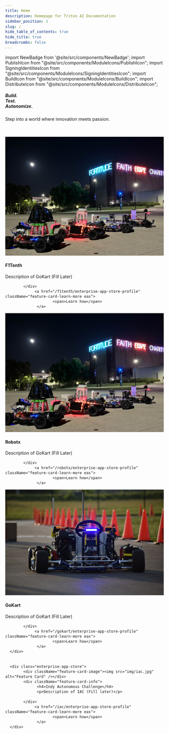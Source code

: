 ```yaml
---
title: Home
description: Homepage for Triton AI Documentation
sidebar_position: 1
slug: /
hide_table_of_contents: true
hide_title: true
breadcrumbs: false
---
```


import NewBadge from '@site/src/components/NewBadge';
import PublishIcon from "@site/src/components/ModuleIcons/PublishIcon";
import SigningIdentitiesIcon from "@site/src/components/ModuleIcons/SigningIdentitiesIcon";
import BuildIcon from "@site/src/components/ModuleIcons/BuildIcon";
import DistributeIcon from "@site/src/components/ModuleIcons/DistributeIcon";

<div class="intro-visual">

<div class="intro-text"><h5 class="intro-visual-header">
Build.<br/>Test.<br/>Autonomize.
</h5>
<p>Step into a world where innovation meets passion.</p>
</div>
<div className="intro-image"></div>
</div>

<br/>
<br/>

<section class="feature-cards">
<div class="enterprise-app-store">
            <div className="feature-card-image"><img src="img/robocarportrait.jpg" /></div>
            <div className="feature-card-info">
                  <h4>F1Tenth</h4>
                  <p>Description of GoKart (Fill Later)</p>

            </div>
                 <a href="/f1tenth/enterprise-app-store-profile" className="feature-card-learn-more eas">
                         <span>Learn how</span>
                  </a>
</div>

<div class="enterprise-app-store">
            <div className="feature-card-image"><img src="img/robocarportrait.jpg" alt="Feature Card" /></div>
            <div className="feature-card-info">
                  <h4>Robotx</h4>
                  <p>Description of GoKart (Fill Later)</p>

            </div>
                 <a href="/robotx/enterprise-app-store-profile" className="feature-card-learn-more eas">
                         <span>Learn how</span>
                  </a>
</div>

<div class="enterprise-app-store">
            <div className="feature-card-image"><img src="img/gokart.jpg" alt="Feature Card" /></div>
            <div className="feature-card-info">
                  <h4>GoKart</h4>
                  <p>Description of GoKart (Fill Later)</p>

            </div>
                 <a href="/gokart/enterprise-app-store-profile" className="feature-card-learn-more eas">
                         <span>Learn how</span>
                  </a>
      </div>
      

      <div class="enterprise-app-store">
            <div className="feature-card-image"><img src="img/iac.jpg" alt="Feature Card" /></div>
            <div className="feature-card-info">
                  <h4>Indy Autonomous Challenge</h4>
                  <p>Description of IAC (Fill later)</p>

            </div>
                 <a href="/iac/enterprise-app-store-profile" className="feature-card-learn-more eas">
                         <span>Learn how</span>
                  </a>
      </div>

</section>
